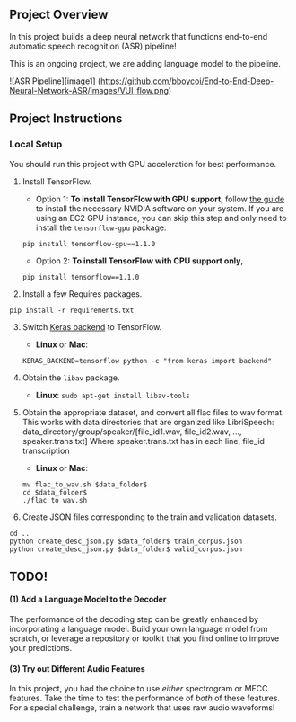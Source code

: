 

## Project Overview

In this project builds a deep neural network that functions end-to-end automatic speech recognition (ASR) pipeline!  

This is an ongoing project, we are adding language model to the pipeline.

![ASR Pipeline][image1] 
(https://github.com/bboycoi/End-to-End-Deep-Neural-Network-ASR/images/VUI_flow.png)

## Project Instructions


### Local  Setup

You should run this project with GPU acceleration for best performance.

1. Install TensorFlow.
	- Option 1: __To install TensorFlow with GPU support__, follow [the guide](https://www.tensorflow.org/install/) to install the necessary NVIDIA software on your system.  If you are using an EC2 GPU instance, you can skip this step and only need to install the `tensorflow-gpu` package:
	```
	pip install tensorflow-gpu==1.1.0
	```
	- Option 2: __To install TensorFlow with CPU support only__,
	```
	pip install tensorflow==1.1.0
	```

2. Install a few Requires packages.
```
pip install -r requirements.txt
```

3. Switch [Keras backend](https://keras.io/backend/) to TensorFlow.
	- __Linux__ or __Mac__: 
	```
	KERAS_BACKEND=tensorflow python -c "from keras import backend"
	```

4. Obtain the `libav` package.
	- __Linux__: `sudo apt-get install libav-tools`

5. Obtain the appropriate dataset, and convert all flac files to wav format. This works with data directories that are organized like LibriSpeech:
data_directory/group/speaker/[file_id1.wav, file_id2.wav, ..., speaker.trans.txt]
Where speaker.trans.txt has in each line, file_id transcription
	- __Linux__ or __Mac__: 
	```
	mv flac_to_wav.sh $data_folder$
	cd $data_folder$
	./flac_to_wav.sh
	```

5. Create JSON files corresponding to the train and validation datasets.
```
cd ..
python create_desc_json.py $data_folder$ train_corpus.json
python create_desc_json.py $data_folder$ valid_corpus.json
```


## TODO!

#### (1) Add a Language Model to the Decoder

The performance of the decoding step can be greatly enhanced by incorporating a language model.  Build your own language model from scratch, or leverage a repository or toolkit that you find online to improve your predictions.


#### (3) Try out Different Audio Features

In this project, you had the choice to use _either_ spectrogram or MFCC features.  Take the time to test the performance of _both_ of these features.  For a special challenge, train a network that uses raw audio waveforms!

